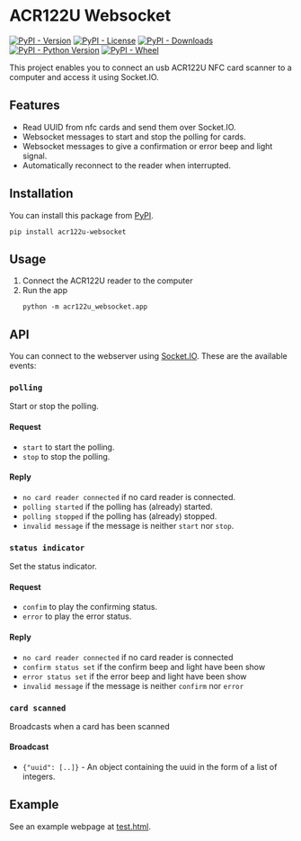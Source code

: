 # ACR122U Websocket

[![PyPI - Version](https://img.shields.io/pypi/v/acr122u-websocket)](https://pypi.org/project/acr122u-websocket/)
[![PyPI - License](https://img.shields.io/pypi/l/acr122u-websocket)](https://pypi.org/project/acr122u-websocket/)
[![PyPI - Downloads](https://img.shields.io/pypi/dm/acr122u-websocket)](https://pypi.org/project/acr122u-websocket/)
[![PyPI - Python Version](https://img.shields.io/pypi/pyversions/acr122u-websocket)](https://pypi.org/project/acr122u-websocket/)
[![PyPI - Wheel](https://img.shields.io/pypi/wheel/acr122u-websocket)](https://pypi.org/project/acr122u-websocket/)

This project enables you to connect an usb ACR122U NFC card scanner to a computer and access it using Socket.IO.

## Features

- Read UUID from nfc cards and send them over Socket.IO.
- Websocket messages to start and stop the polling for cards.
- Websocket messages to give a confirmation or error beep and light signal.
- Automatically reconnect to the reader when interrupted.

## Installation

You can install this package from [PyPI](https://pypi.org/project/acr122u-websocket/).

```shell
pip install acr122u-websocket
```

## Usage

1. Connect the ACR122U reader to the computer
2. Run the app
    ```shell
    python -m acr122u_websocket.app
    ```

## API

You can connect to the webserver using [Socket.IO](https://socket.io).
These are the available events:

### `polling`

Start or stop the polling.

#### Request

- `start` to start the polling.
- `stop` to stop the polling.

#### Reply

- `no card reader connected` if no card reader is connected.
- `polling started` if the polling has (already) started.
- `polling stopped` if the polling has (already) stopped.
- `invalid message` if the message is neither `start` nor `stop`.

### `status indicator`

Set the status indicator.

#### Request

- `confim` to play the confirming status.
- `error` to play the error status.

#### Reply

- `no card reader connected` if no card reader is connected
- `confirm status set` if the confirm beep and light have been show
- `error status set` if the error beep and light have been show
- `invalid message` if the message is neither `confirm` nor `error`

### `card scanned`

Broadcasts when a card has been scanned

#### Broadcast

- `{"uuid": [..]}` - An object containing the uuid in the form of a list of integers.

## Example

See an example webpage at [test.html](acr122u_websocket/templates/test.html).
